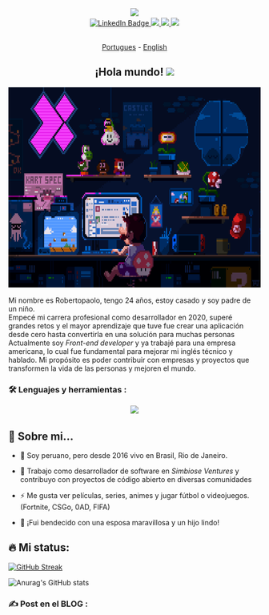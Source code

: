 <div id="header" align="center">
  <img src="https://media.giphy.com/media/M9gbBd9nbDrOTu1Mqx/giphy.gif" width="100"/>
  <div id="badges">
   <a href="https://linkedin.com/in/ramirezmz">
      <img src="https://img.shields.io/badge/LinkedIn-blue?style=for-the-badge&logo=linkedin&logoColor=white" alt="LinkedIn Badge"/>
   </a>
   <a href="https://www.instagram.com/robertopramirez/" target="blank">
      <img src="https://img.shields.io/badge/instagram-purple?style=for-the-badge&logo=instagram&logoColor=yellow" />
   </a>
   <a href="https://dev.to/ramirezmz" target="blank">
      <img src="https://img.shields.io/badge/dev.to-black?style=for-the-badge&logo=dev.to&logoColor=white"/>
   </a>
   <a>
      <img src="https://img.shields.io/badge/discord-lightgrey?style=for-the-badge&logo=discord&logoColor=white"/>
   </a>
</div>
<img src="https://komarev.com/ghpvc/?username=ramirezmz&style=flat-square&color=blue" alt=""/>

[Portugues](./README-pt.md) -
[English](./README.md)

<h2> ¡Hola mundo! <img src="https://media.giphy.com/media/hvRJCLFzcasrR4ia7z/giphy.gif" width="25px"></h2>
</div>
<div align="center">
  <img src="./assets/mario-lofi.gif" width="700" height="400"/>
</div>

Mi nombre es Robertopaolo, tengo 24 años, estoy casado y soy padre de un niño. <br />
Empecé mi carrera profesional como desarrollador en 2020, superé grandes retos y el mayor aprendizaje que tuve fue crear una aplicación desde cero hasta convertirla en una solución para muchas personas <br />
Actualmente soy _Front-end developer_ y ya trabajé para una empresa americana, lo cual fue fundamental para mejorar mi inglés técnico y hablado.
Mi propósito es poder contribuir con empresas y proyectos que transformen la vida de las personas y mejoren el mundo.

### :hammer_and_wrench: Lenguajes y herramientas :

<p align="center">
  <a href="https://skillicons.dev">
    <img src="https://skillicons.dev/icons?i=js,html,css,python,typescript,react,vue,mysql,git,jest,vite,sass,nodejs,nextjs,materialui,md,linux,jenkins,gcp,figma,emotion,docker,bash" />
  </a>
</p>

## :speak_no_evil: Sobre mi...
- :deciduous_tree: Soy peruano, pero desde 2016 vivo en Brasil, Rio de Janeiro.

- :telescope: Trabajo como desarrollador de software en _Simbiose Ventures_ y contribuyo con proyectos de código abierto en diversas comunidades

- :zap: Me gusta ver películas, series, animes y jugar fútbol o videojuegos. (Fortnite, CSGo, 0AD, FIFA)

- :baby: ¡Fui bendecido con una esposa maravillosa y un hijo lindo!

## :fire: Mi status:

[![GitHub Streak](https://github-readme-streak-stats.herokuapp.com/?user=ramirezmz&layout=compact&theme=dracula)](https://git.io/streak-stats)

![Anurag's GitHub stats](https://github-readme-stats.vercel.app/api?username=ramirezmz&count_private=true&layout=compact&theme=dracula)


### :writing_hand: Post en el BLOG :

<!-- BLOG-POST-LIST:START -->
<!-- BLOG-POST-LIST:END -->
